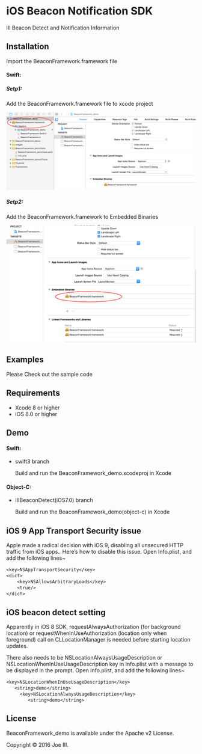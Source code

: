 # iOS Beacon Notification SDK
III Beacon Detect and Notification Information

## Installation
Import the BeaconFramework.framework file

#### Swift:
##### Setp1:
Add the BeaconFramework.framework file to xcode project

![image](https://raw.githubusercontent.com/joedemo/BeaconFramework_demo/master/BeaconFramework_demo/image1.png)

##### Setp2:
Add the BeaconFramework.framework to Embedded Binaries

![image](https://raw.githubusercontent.com/joedemo/BeaconFramework_demo/master/BeaconFramework_demo/image2.png)

## Examples
  
   Please Check out the sample code   
    
## Requirements
- Xcode 8 or higher
- iOS 8.0 or higher

## Demo
#### Swift:
- swift3 branch

  Build and run the BeaconFramework_demo.xcodeproj in Xcode

#### Object-C:
- IIIBeaconDetect(iOS7.0) branch

  Build and run the BeaconFramework_demo(object-c) in Xcode

## iOS 9 App Transport Security issue

Apple made a radical decision with iOS 9, disabling all unsecured HTTP traffic from iOS apps..
Here’s how to disable this issue. Open Info.plist, and add the following lines~

    <key>NSAppTransportSecurity</key>
	<dict>
		<key>NSAllowsArbitraryLoads</key>
		<true/>
	</dict>

## iOS beacon detect setting

Apparently in iOS 8 SDK, requestAlwaysAuthorization (for background location) or requestWhenInUseAuthorization (location only when foreground) call on CLLocationManager is needed before starting location updates.

There also needs to be NSLocationAlwaysUsageDescription or NSLocationWhenInUseUsageDescription key in Info.plist with a message to be displayed in the prompt. Open Info.plist, and add the following lines~

    <key>NSLocationWhenInUseUsageDescription</key>
	   <string>demo</string>
         <key>NSLocationAlwaysUsageDescription</key>
	        <string>demo</string>


## License
BeaconFramework_demo is available under the Apache v2 License.

Copyright © 2016 Joe III.
